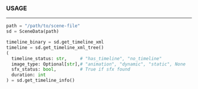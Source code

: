 ### USAGE ##############################################################
___
```python
path = "/path/to/scene-file"
sd = SceneData(path)

timeline_binary = sd.get_timeline_xml
timeline = sd.get_timeline_xml_tree()
(
  timeline_status: str,     # "has_timeline", "no_timeline" 
  image_type: Optional[str],# "animation", "dynamic", "static", None
  sfx_status: bool,         # True if sfx found
  duration: int
) = sd.get_timeline_info()
```

